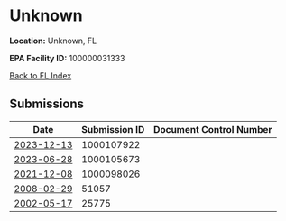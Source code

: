 # Unknown

**Location:** Unknown, FL

**EPA Facility ID:** 100000031333

[Back to FL Index](../../index.md)

## Submissions

| Date | Submission ID | Document Control Number |
|------|--------------|-------------------------|
| [2023-12-13](submissions/1000107922.md) | 1000107922 |  |
| [2023-06-28](submissions/1000105673.md) | 1000105673 |  |
| [2021-12-08](submissions/1000098026.md) | 1000098026 |  |
| [2008-02-29](submissions/51057.md) | 51057 |  |
| [2002-05-17](submissions/25775.md) | 25775 |  |
